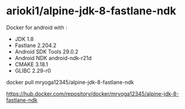 # arioki1/alpine-jdk-8-fastlane-ndk

Docker for android with :
- JDK 1.8
- Fastlane 2.204.2
- Android SDK Tools 29.0.2
- Android NDK android-ndk-r21d
- CMAKE 3.18.1
- GLIBC 2.29-r0

docker pull mryoga12345/alpine-jdk-8-fastlane-ndk

https://hub.docker.com/repository/docker/mryoga12345/alpine-jdk-8-fastlane-ndk
